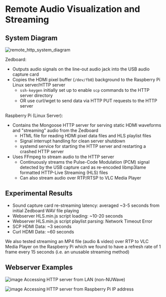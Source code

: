 # Remote Audio Visualization and Streaming

## System Diagram

![remote_http_system_diagram](https://github.com/neu-ece-4534-sp24/prj-audiojak/assets/106758747/1bec6696-e483-4875-9e07-3484c47652e1)

Zedboard:
- Outputs audio signals on the line-out audio jack into the USB audio capture card
- Copies the HDMI pixel buffer (`/dev/fb0`) background to the Raspberry Pi Linux server/HTTP server
  - `ssh-keygen` initially set up to enable `scp` commands to the HTTP server directory
  - OR use curl/wget to send data via HTTP PUT requests to the HTTP server

Raspberry Pi (Linux Server):
- Contains the Mongoose HTTP server for serving static HDMI waveforms and "streaming" audio from the Zedboard
  - HTML file for reading HDMI pixel data files and HLS playlist files
  - Signal interrupt handling for clean server shutdown
  - systemd service for starting the HTTP server and restarting a crashed HTTP server
- Uses FFmpeg to stream audio to the HTTP server
  - Continuously streams the Pulse-Code Modulation (PCM) signal detected by the USB capture card as re-encoded libmp3lame formatted HTTP-Live Streaming (HLS) files
  - Can also stream audio over RTP/RTSP to VLC Media Player

## Experimental Results
- Sound capture card re-streaming latency: averaged ~3-5 seconds from initial Zedboard WAV file playing
- Webserver HLS.min.js script loading: ~10-20 seconds
- Webserver HLS.min.js script playlist parsing: Network Timeout Error
- SCP HDMI Data: ~3 seconds
- Curl HDMI Data: ~60 seconds

We also tested streaming an MP4 file (audio & video) over RTP to VLC Media Player on the Raspberry Pi which we found to have a refresh rate of 1 frame every 15 seconds (i.e. an unusable streaming method)

## Webserver Examples
![image](https://github.com/neu-ece-4534-sp24/prj-audiojak/assets/106758747/f2599ab7-04bf-4bc8-9348-fb5828fda85a)
Accessing HTTP server from LAN (non-NUWave)

![image](https://github.com/neu-ece-4534-sp24/prj-audiojak/assets/106758747/3e326887-2223-498b-9d85-5b255c479c5f)
Accessing HTTP server from Raspberry Pi IP address
